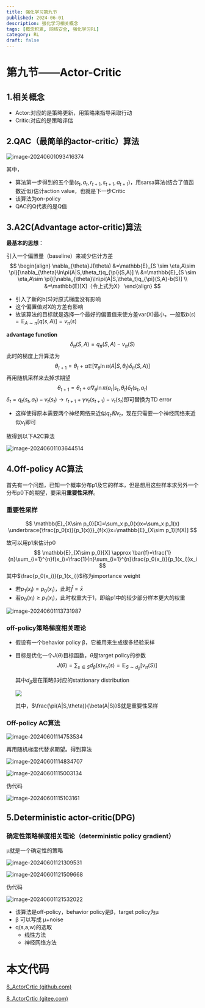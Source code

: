 ```yaml
---
title: 强化学习第九节
published: 2024-06-01
description: 强化学习相关概念
tags: [概念积累, 网络安全, 强化学习RL]
category: RL
draft: false
---
```

# 第九节——Actor-Critic

## 1.相关概念

- Actor:对应的是策略更新，用策略来指导采取行动
- Critic:对应的是策略评估

## 2.QAC（最简单的actor-critic）算法

![image-20240601093416374](https://raw.githubusercontent.com/PasserByNaOH/PicGo/main/blogPic/image-20240601093416374.png)

其中，

- 算法第一步得到的五个量$(s_t,a_t,r_{t+1},s_{t+1},a_{t+1})$，用sarsa算法(结合了值函数近似)估计action value，也就是下一步Critic
- 该算法为on-policy 
- QAC的Q代表的是Q值



## 3.A2C(Advantage actor-critic)算法

**最基本的思想**：

引入一个偏置量（baseline）来减少估计方差
$$
\begin{align}
\nabla_{\theta}J(\theta) &=\mathbb{E}_{S \sim \eta,A\sim \pi}[\nabla_{\theta}\ln\pi(A|S,\theta_t)q_{\pi}(S,A)] \\
&=\mathbb{E}_{S \sim \eta,A\sim \pi}[\nabla_{\theta}\ln\pi(A|S,\theta_t)q_{\pi}(S,A)-b(S)] \\
&=\mathbb{E}[X]（令上式为X）
\end{align}
$$

- 引入了新的b(S)对原式梯度没有影响
- 这个偏置值对X的方差有影响
- 故该算法的目标就是选择一个最好的偏置值来使方差var(X)最小，一般取$b(s)=\mathbb{E}_{A\sim\pi}[q(s,A)]=v_{\pi}(s)$

**advantage function**
$$
\delta_{\pi}(S,A)=q_{\pi}(S,A)-v_{\pi}(S)
$$
此时的梯度上升算法为
$$
\theta_{t+1} = \theta_{t}+\alpha \mathbb{E}[\nabla_{\theta}\ln\pi(A|S,\theta_t)\delta_{\pi}(S,A)]
$$
再用随机采样来去掉求期望
$$
\theta_{t+1} = \theta_{t}+\alpha\nabla_{\theta}\ln\pi(a_t|s_t,\theta_t)\delta_{t}(s_t,a_t)
$$
$\delta_{t}=q_t(s_t,a_t)-v_t(s_t)\to r_{t+1}+\gamma v_{t}(s_{t+1})-v_t(s_t)$即可替换为TD error

- 这样使得原本需要两个神经网络来近似$q_t和v_t$，现在只需要一个神经网络来近似$v_t$即可

故得到以下A2C算法

![image-20240601103644514](https://raw.githubusercontent.com/PasserByNaOH/PicGo/main/blogPic/image-20240601103644514.png)

## 4.Off-policy AC算法

首先有一个问题，已知一个概率分布p1及它的样本，但是想用这些样本求另外一个分布p0下的期望，要采用**重要性采样**。

### 重要性采样

$$
\mathbb{E}_{X\sim p_0}[X]=\sum_x p_0(x)x=\sum_x p_1(x) \underbrace{\frac{p_0(x)}{p_1(x)}}_{f(x)}x=\mathbb{E}_{X\sim p_1}[f(X)]
$$

故可以用p1来估计p0
$$
\mathbb{E}_{X\sim p_0}[X] \approx \bar{f}=\frac{1}{n}\sum_{i=1}^{n}f(x_i)=\frac{1}{n}\sum_{i=1}^{n}\frac{p_0(x_i)}{p_1(x_i)}x_i
$$
其中$\frac{p_0(x_i)}{p_1(x_i)}$称为importance weight

- 若$p_1(x_i)=p_0(x_i)$，此时$\bar{f}=\bar{x}$
- 若$p_0(x_i)\ge p_1(x_i)$，此时权重大于1，即给p1中的较少部分样本更大的权重

![image-20240601113731987](https://raw.githubusercontent.com/PasserByNaOH/PicGo/main/blogPic/image-20240601113731987.png)

### off-policy策略梯度相关理论

- 假设有一个behavior policy β，它被用来生成很多经验采样

- 目标是优化一个$J(\theta)$目标函数，$\theta$是target policy的参数
  $$
  J(\theta)=\sum_{s\in S}d_\beta(s)v_\pi(s)=\mathbb{E}_{S\sim d_\beta}[v_\pi(S)]
  $$
  

  其中$d_\beta$是在策略β对应的stattionary distribution

  ![](https://raw.githubusercontent.com/PasserByNaOH/PicGo/main/blogPic/image-20240601114531938.png)

  其中，$\frac{\pi(A|S,\theta)}{\beta(A|S)}$就是重要性采样

### Off-policy AC算法

![image-20240601114753534](https://raw.githubusercontent.com/PasserByNaOH/PicGo/main/blogPic/image-20240601114753534.png)

再用随机梯度代替求期望。得到算法

![image-20240601114834707](https://raw.githubusercontent.com/PasserByNaOH/PicGo/main/blogPic/image-20240601114834707.png)

![image-20240601115003134](https://raw.githubusercontent.com/PasserByNaOH/PicGo/main/blogPic/image-20240601115003134.png)

伪代码

![image-20240601115103161](https://raw.githubusercontent.com/PasserByNaOH/PicGo/main/blogPic/image-20240601115103161.png)

## 5.Deterministic actor-critic(DPG)

### 确定性策略梯度相关理论（deterministic policy gradient）

μ就是一个确定性的策略

![image-20240601121309531](https://raw.githubusercontent.com/PasserByNaOH/PicGo/main/blogPic/image-20240601121309531.png)

![image-20240601121509668](https://raw.githubusercontent.com/PasserByNaOH/PicGo/main/blogPic/image-20240601121509668.png)

伪代码

![image-20240601121532022](https://raw.githubusercontent.com/PasserByNaOH/PicGo/main/blogPic/image-20240601121532022.png)

- 该算法是off-policy，behavior policy是β，target policy为μ
- β 可以写成 μ+noise
- q(s,a,w)的选取
  - 线性方法
  - 神经网络方法



# 本文代码

[8_ActorCrtic (github.com)](https://github.com/PasserByNaOH/RL_Learing/tree/master/8_ActorCrtic)

[8_ActorCrtic (gitee.com)](https://gitee.com/PasserByNaOH/RL_Learing/tree/master/8_ActorCrtic)
